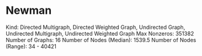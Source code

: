 # Newman

Kind: Directed Multigraph, Directed Weighted Graph, Undirected Graph, Undirected Multigraph, Undirected Weighted Graph
Max Nonzeros: 351382
Number of Graphs: 16
Number of Nodes (Median): 1539.5
Number of Nodes (Range): 34 - 40421